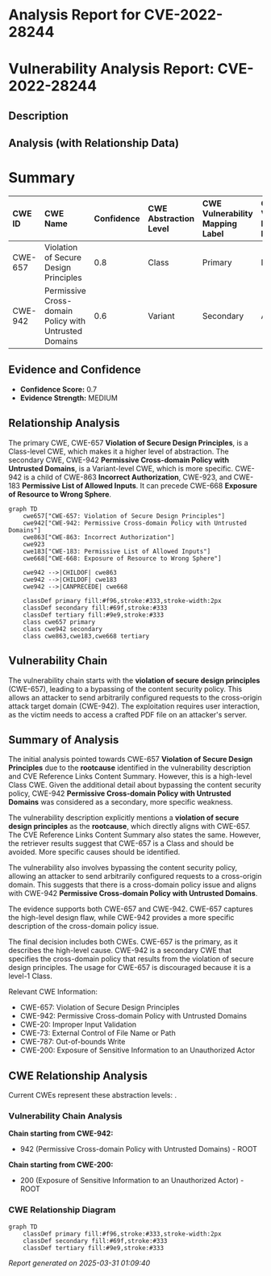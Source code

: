 # Analysis Report for CVE-2022-28244

# Vulnerability Analysis Report: CVE-2022-28244

## Description



## Analysis (with Relationship Data)

# Summary
| CWE ID  | CWE Name                                                                                              | Confidence | CWE Abstraction Level | CWE Vulnerability Mapping Label | CWE-Vulnerability Mapping Notes |
| :-------- | :---------------------------------------------------------------------------------------------------- | :--------- | :---------------------- | :------------------------------ | :------------------------------ |
| CWE-657   | Violation of Secure Design Principles                                                               | 0.8        | Class                   | Primary                         | Discouraged                   |
| CWE-942   | Permissive Cross-domain Policy with Untrusted Domains                                               | 0.6        | Variant                 | Secondary                       | Allowed                       |

## Evidence and Confidence

*   **Confidence Score:** 0.7
*   **Evidence Strength:** MEDIUM

## Relationship Analysis
The primary CWE, CWE-657 **Violation of Secure Design Principles**, is a Class-level CWE, which makes it a higher level of abstraction. The secondary CWE, CWE-942 **Permissive Cross-domain Policy with Untrusted Domains**, is a Variant-level CWE, which is more specific. CWE-942 is a child of CWE-863 **Incorrect Authorization**, CWE-923, and CWE-183 **Permissive List of Allowed Inputs**. It can precede CWE-668 **Exposure of Resource to Wrong Sphere**.

```mermaid
graph TD
    cwe657["CWE-657: Violation of Secure Design Principles"]
    cwe942["CWE-942: Permissive Cross-domain Policy with Untrusted Domains"]
    cwe863["CWE-863: Incorrect Authorization"]
    cwe923
    cwe183["CWE-183: Permissive List of Allowed Inputs"]
    cwe668["CWE-668: Exposure of Resource to Wrong Sphere"]

    cwe942 -->|CHILDOF| cwe863
    cwe942 -->|CHILDOF| cwe183
    cwe942 -->|CANPRECEDE| cwe668

    classDef primary fill:#f96,stroke:#333,stroke-width:2px
    classDef secondary fill:#69f,stroke:#333
    classDef tertiary fill:#9e9,stroke:#333
    class cwe657 primary
    class cwe942 secondary
    class cwe863,cwe183,cwe668 tertiary
```

## Vulnerability Chain
The vulnerability chain starts with the **violation of secure design principles** (CWE-657), leading to a bypassing of the content security policy. This allows an attacker to send arbitrarily configured requests to the cross-origin attack target domain (CWE-942). The exploitation requires user interaction, as the victim needs to access a crafted PDF file on an attacker's server.

## Summary of Analysis
The initial analysis pointed towards CWE-657 **Violation of Secure Design Principles** due to the **rootcause** identified in the vulnerability description and CVE Reference Links Content Summary. However, this is a high-level Class CWE. Given the additional detail about bypassing the content security policy, CWE-942 **Permissive Cross-domain Policy with Untrusted Domains** was considered as a secondary, more specific weakness.

The vulnerability description explicitly mentions a **violation of secure design principles** as the **rootcause**, which directly aligns with CWE-657. The CVE Reference Links Content Summary also states the same. However, the retriever results suggest that CWE-657 is a Class and should be avoided. More specific causes should be identified.

The vulnerability also involves bypassing the content security policy, allowing an attacker to send arbitrarily configured requests to a cross-origin domain. This suggests that there is a cross-domain policy issue and aligns with CWE-942 **Permissive Cross-domain Policy with Untrusted Domains**.

The evidence supports both CWE-657 and CWE-942. CWE-657 captures the high-level design flaw, while CWE-942 provides a more specific description of the cross-domain policy issue.

The final decision includes both CWEs. CWE-657 is the primary, as it describes the high-level cause. CWE-942 is a secondary CWE that specifies the cross-domain policy that results from the violation of secure design principles. The usage for CWE-657 is discouraged because it is a level-1 Class.

Relevant CWE Information:
- CWE-657: Violation of Secure Design Principles
- CWE-942: Permissive Cross-domain Policy with Untrusted Domains
- CWE-20: Improper Input Validation
- CWE-73: External Control of File Name or Path
- CWE-787: Out-of-bounds Write
- CWE-200: Exposure of Sensitive Information to an Unauthorized Actor


## CWE Relationship Analysis

Current CWEs represent these abstraction levels: .


### Vulnerability Chain Analysis

**Chain starting from CWE-942:**
- 942 (Permissive Cross-domain Policy with Untrusted Domains) - ROOT


**Chain starting from CWE-200:**
- 200 (Exposure of Sensitive Information to an Unauthorized Actor) - ROOT



### CWE Relationship Diagram

```mermaid
graph TD
    classDef primary fill:#f96,stroke:#333,stroke-width:2px
    classDef secondary fill:#69f,stroke:#333
    classDef tertiary fill:#9e9,stroke:#333
```



*Report generated on 2025-03-31 01:09:40*
